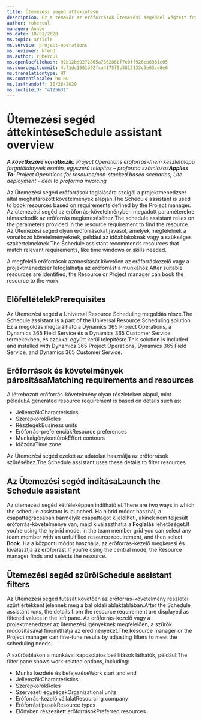 ```yaml
---
title: Ütemezési segéd áttekintése
description: Ez a témakör az erőforrások Ütemezési segéddel végzett foglalásához nyújt tájékoztatást.
author: ruhercul
manager: Annbe
ms.date: 10/01/2020
ms.topic: article
ms.service: project-operations
ms.reviewer: kfend
ms.author: ruhercul
ms.openlocfilehash: 92b12bd9272805a736286bf7e0ff926cb6361c05
ms.sourcegitcommit: 4cf1dc1561b92fca4175f0b3813133c5e63ce8e6
ms.translationtype: HT
ms.contentlocale: hu-HU
ms.lasthandoff: 10/28/2020
ms.locfileid: "4125631"
---
```

# <a name="schedule-assistant-overview"></a><span data-ttu-id="30180-103">Ütemezési segéd áttekintése</span><span class="sxs-lookup"><span data-stu-id="30180-103">Schedule assistant overview</span></span>

<span data-ttu-id="30180-104">_**A következőre vonatkozik:** Project Operations erőforrás-/nem készletalapú forgatókönyvek esetén, egyszerű telepítés – proforma számlázás_</span><span class="sxs-lookup"><span data-stu-id="30180-104">_**Applies To:** Project Operations for resource/non-stocked based scenarios, Lite deployment - deal to proforma invoicing_</span></span>

<span data-ttu-id="30180-105">Az Ütemezési segéd erőforrások foglalására szolgál a projektmenedzser által meghatározott követelmények alapján.</span><span class="sxs-lookup"><span data-stu-id="30180-105">The Schedule assistant is used to book resources based on requirements defined by the Project manager.</span></span> <span data-ttu-id="30180-106">Az ütemezési segéd az erőforrás-követelményben megadott paraméterekre támaszkodik az erőforrás megkereséséhez.</span><span class="sxs-lookup"><span data-stu-id="30180-106">The schedule assistant relies on the parameters provided in the resource requirement to find the resource.</span></span> <span data-ttu-id="30180-107">Az Ütemezési segéd olyan erőforrásokat javasol, amelyek megfelelnek a vonatkozó követelményeknek, például az időablakoknak vagy a szükséges szakértelmeknek.</span><span class="sxs-lookup"><span data-stu-id="30180-107">The Schedule assistant recommends resources that match relevant requirements, like time windows or skills needed.</span></span>

<span data-ttu-id="30180-108">A megfelelő erőforrások azonosítását követően az erőforráskezelő vagy a projektmenedzser lefoglalhatja az erőforrást a munkához.</span><span class="sxs-lookup"><span data-stu-id="30180-108">After suitable resources are identified, the Resource or Project manager can book the resource to the work.</span></span>

## <a name="prerequisites"></a><span data-ttu-id="30180-109">Előfeltételek</span><span class="sxs-lookup"><span data-stu-id="30180-109">Prerequisites</span></span>

<span data-ttu-id="30180-110">Az Ütemezési segéd a Universal Resource Scheduling megoldás része.</span><span class="sxs-lookup"><span data-stu-id="30180-110">The Schedule assistant is a part of the Universal Resource Scheduling solution.</span></span> <span data-ttu-id="30180-111">Ez a megoldás megtalálható a Dynamics 365 Project Operations, a Dynamics 365 Field Service és a Dynamics 365 Customer Service termékekben, és azokkal együtt kerül telepítésre.</span><span class="sxs-lookup"><span data-stu-id="30180-111">This solution is included and installed with Dynamics 365 Project Operations, Dynamics 365 Field Service, and Dynamics 365 Customer Service.</span></span>

## <a name="matching-requirements-and-resources"></a><span data-ttu-id="30180-112">Erőforrások és követelmények párosítása</span><span class="sxs-lookup"><span data-stu-id="30180-112">Matching requirements and resources</span></span>

<span data-ttu-id="30180-113">A létrehozott erőforrás-követelmény olyan részleteken alapul, mint például:</span><span class="sxs-lookup"><span data-stu-id="30180-113">A generated resource requirement is based on details such as:</span></span>

-   <span data-ttu-id="30180-114">Jellemzők</span><span class="sxs-lookup"><span data-stu-id="30180-114">Characteristics</span></span>
-   <span data-ttu-id="30180-115">Szerepkörök</span><span class="sxs-lookup"><span data-stu-id="30180-115">Roles</span></span>
-   <span data-ttu-id="30180-116">Részlegek</span><span class="sxs-lookup"><span data-stu-id="30180-116">Business units</span></span>
-   <span data-ttu-id="30180-117">Erőforrás-preferenciák</span><span class="sxs-lookup"><span data-stu-id="30180-117">Resource preferences</span></span>
-   <span data-ttu-id="30180-118">Munkaigénykontúrok</span><span class="sxs-lookup"><span data-stu-id="30180-118">Effort contours</span></span>
-   <span data-ttu-id="30180-119">Időzóna</span><span class="sxs-lookup"><span data-stu-id="30180-119">Time zone</span></span>

<span data-ttu-id="30180-120">Az Ütemezési segéd ezeket az adatokat használja az erőforrások szűréséhez.</span><span class="sxs-lookup"><span data-stu-id="30180-120">The Schedule assistant uses these details to filter resources.</span></span>

## <a name="launch-the-schedule-assistant"></a><span data-ttu-id="30180-121">Az Ütemezési segéd indítása</span><span class="sxs-lookup"><span data-stu-id="30180-121">Launch the Schedule assistant</span></span>

<span data-ttu-id="30180-122">Az ütemezési segéd kétféleképpen indítható el.</span><span class="sxs-lookup"><span data-stu-id="30180-122">There are two ways in which the schedule assistant is launched.</span></span> <span data-ttu-id="30180-123">Ha hibrid módot használ, a csapattagrácsában bármelyik csapattagot kijelölheti, akinek nem teljesült erőforrás-követelménye van, majd kiválaszthatja a **Foglalás** lehetőséget.</span><span class="sxs-lookup"><span data-stu-id="30180-123">If you're using the hybrid mode, in the team member grid you can select any team member with an unfulfilled resource requirement, and then select **Book**.</span></span> <span data-ttu-id="30180-124">Ha a központi módot használja, az erőforrás-kezelő megkeresi és kiválasztja az erőforrást.</span><span class="sxs-lookup"><span data-stu-id="30180-124">If you're using the central mode, the Resource manager finds and selects the resource.</span></span>

## <a name="schedule-assistant-filters"></a><span data-ttu-id="30180-125">Ütemezési segéd szűrői</span><span class="sxs-lookup"><span data-stu-id="30180-125">Schedule assistant filters</span></span>

<span data-ttu-id="30180-126">Az Ütemezési segéd futását követően az erőforrás-követelmény részletei szűrt értékként jelennek meg a bal oldali ablaktáblában.</span><span class="sxs-lookup"><span data-stu-id="30180-126">After the Schedule assistant runs, the details from the resource requirement are displayed as filtered values in the left pane.</span></span> <span data-ttu-id="30180-127">Az erőforrás-kezelő vagy a projektmenedzser az ütemezési igényeknek megfelelően, a szűrők módosításával finomíthatja az eredményeket.</span><span class="sxs-lookup"><span data-stu-id="30180-127">The Resource manager or the Project manager can fine-tune results by adjusting filters to meet the scheduling needs.</span></span>

<span data-ttu-id="30180-128">A szűrőablakon a munkával kapcsolatos beállítások láthatók, például:</span><span class="sxs-lookup"><span data-stu-id="30180-128">The filter pane shows work-related options, including:</span></span>

-   <span data-ttu-id="30180-129">Munka kezdete és befejezése</span><span class="sxs-lookup"><span data-stu-id="30180-129">Work start and end</span></span>
-   <span data-ttu-id="30180-130">Jellemzők</span><span class="sxs-lookup"><span data-stu-id="30180-130">Characteristics</span></span>
-   <span data-ttu-id="30180-131">Szerepkörök</span><span class="sxs-lookup"><span data-stu-id="30180-131">Roles</span></span>
-   <span data-ttu-id="30180-132">Szervezeti egységek</span><span class="sxs-lookup"><span data-stu-id="30180-132">Organizational units</span></span>
-   <span data-ttu-id="30180-133">Erőforrás-kezelő vállalat</span><span class="sxs-lookup"><span data-stu-id="30180-133">Resourcing company</span></span>
-   <span data-ttu-id="30180-134">Erőforrástípusok</span><span class="sxs-lookup"><span data-stu-id="30180-134">Resource types</span></span>
-   <span data-ttu-id="30180-135">Előnyben részesített erőforrások</span><span class="sxs-lookup"><span data-stu-id="30180-135">Preferred resources</span></span>
